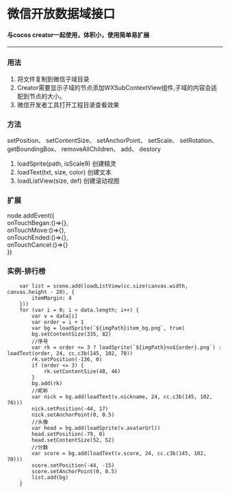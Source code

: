 # 微信开放数据域接口
#### 与cocos creator一起使用，体积小，使用简单易扩展
---
### 用法  
1. 将文件复制到微信子域目录  
2. Creator需要显示子域的节点添加WXSubContextView组件,子域的内容会适配到节点的大小。      
3. 微信开发者工具打开工程目录查看效果

### 方法
 setPosition、  setContentSize、 setAnchorPoint、 setScale、 setRotation、 getBoundingBox、 removeAllChildren、 add、 destory  
 1. loadSprite(path, isScale9) 创建精灵   
 2. loadText(txt, size, color) 创建文本  
 3. loadListView(size, def) 创建滚动视图  
### 扩展
node.addEvent({  
  onTouchBegan:()=>{},  
  onTouchMove:()=>{},  
  onTouchEnded:()=>{},  
  onTouchCancel:()=>{}  
})

### 实例-排行榜
        var list = scene.add(loadListView(cc.size(canvas.width, canvas.height - 20), {
            itemMargin: 4
        }))
        for (var i = 0; i < data.length; i++) {
            var v = data[i]
            var order = i + 1
            var bg = loadSprite(`${imgPath}item_bg.png`, true)
            bg.setContentSize(335, 82)
            //序号
            var rk = order <= 3 ? loadSprite(`${imgPath}no${order}.png`) : loadText(order, 24, cc.c3b(145, 102, 70))
            rk.setPosition(-136, 0)
            if (order <= 3) {
                rk.setContentSize(48, 46)
            }
            bg.add(rk)
            //昵称
            var nick = bg.add(loadText(v.nickname, 24, cc.c3b(145, 102, 70)))
            nick.setPosition(-44, 17)
            nick.setAnchorPoint(0, 0.5)
            //头像
            var head = bg.add(loadSprite(v.avatarUrl))
            head.setPosition(-79, 0)
            head.setContentSize(52, 52)
            //分数
            var score = bg.add(loadText(v.score, 24, cc.c3b(145, 102, 70)))
            score.setPosition(-44, -15)
            score.setAnchorPoint(0, 0.5)
            list.add(bg)
        }
